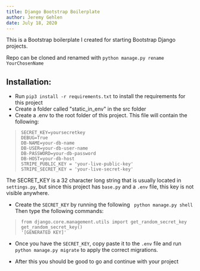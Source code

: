 ```yaml
---
title: Django Bootstrap Boilerplate
author: Jeremy Gehlen
date: July 18, 2020
---
```


This is a Bootstrap boilerplate I created for starting Bootstrap Django projects.

Repo can be cloned and renamed with ```python manage.py rename YourChosenName```

## Installation: 

* Run ```pip3 install -r requirements.txt``` to install the requirements for this project
* Create a folder called "static_in_env" in the src folder
* Create a .env to the root folder of this project. This file will contain the following:

> ```
> SECRET_KEY=yoursecretkey
> DEBUG=True
> DB-NAME=your-db-name
> DB-USER=your-db-user-name
> DB-PASSWORD=your-db-password
> DB-HOST=your-db-host
> STRIPE_PUBLIC_KEY = 'your-live-public-key'
> STRIPE_SECRET_KEY = 'your-live-secret-key'
> ```

The SECRET_KEY is a 32 character long string that is usually located in ```settings.py```, but since this project has ```base.py``` and a ```.env``` file, this key is not visible anywhere.

* Create the ```SECRET_KEY``` by running the following ``` python manage.py shell```
Then type the following commands:

>```
>from django.core.management.utils import get_random_secret_key
>get_random_secret_key()
>'[GENERATED KEY]'
>```

* Once you have the ```SECRET_KEY```, copy paste it to the ```.env``` file and run ```python manage.py migrate``` to apply the correct migrations.

 * After this you should be good to go and continue with your project
